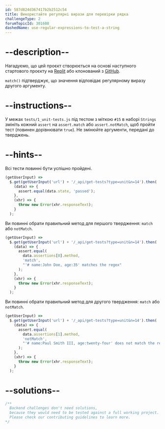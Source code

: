 ```yaml
---
id: 587d824d367417b2b2512c54
title: Використайте регулярні вирази для перевірки рядка
challengeType: 2
forumTopicId: 301608
dashedName: use-regular-expressions-to-test-a-string
---
```


# --description--

Нагадуємо, що цей проєкт створюється на основі наступного стартового проєкту на <a href="https://replit.com/github/topcoder-platform/boilerplate-mochachai" target="_blank" rel="noopener noreferrer nofollow">Replit</a> або клонований з <a href="https://github.com/topcoder-platform/boilerplate-mochachai/" target="_blank" rel="noopener noreferrer nofollow">GitHub</a>.

`match()` підтверджує, що значення відповідає регулярному виразу другого аргументу.

# --instructions--

У межах `tests/1_unit-tests.js` під тестом з міткою `#15` в наборі `Strings` змініть кожний `assert` на `assert.match` або `assert.notMatch`, щоб пройти тест (повинен дорівнювати `true`). Не змінюйте аргументи, передані до тверджень.

# --hints--

Всі тести повинні бути успішно пройдені.

```js
(getUserInput) =>
  $.get(getUserInput('url') + '/_api/get-tests?type=unit&n=14').then(
    (data) => {
      assert.equal(data.state, 'passed');
    },
    (xhr) => {
      throw new Error(xhr.responseText);
    }
  );
```

Ви повинні обрати правильний метод для першого твердження: `match` або `notMatch`.

```js
(getUserInput) =>
  $.get(getUserInput('url') + '/_api/get-tests?type=unit&n=14').then(
    (data) => {
      assert.equal(
        data.assertions[0].method,
        'match',
        "'# name:John Doe, age:35' matches the regex"
      );
    },
    (xhr) => {
      throw new Error(xhr.responseText);
    }
  );
```

Ви повинні обрати правильний метод для другого твердження: `match` або `notMatch`.

```js
(getUserInput) =>
  $.get(getUserInput('url') + '/_api/get-tests?type=unit&n=14').then(
    (data) => {
      assert.equal(
        data.assertions[1].method,
        'notMatch',
        "'# name:Paul Smith III, age:twenty-four' does not match the regex (the age must be numeric)"
      );
    },
    (xhr) => {
      throw new Error(xhr.responseText);
    }
  );
```

# --solutions--

```js
/**
  Backend challenges don't need solutions, 
  because they would need to be tested against a full working project. 
  Please check our contributing guidelines to learn more.
*/
```
